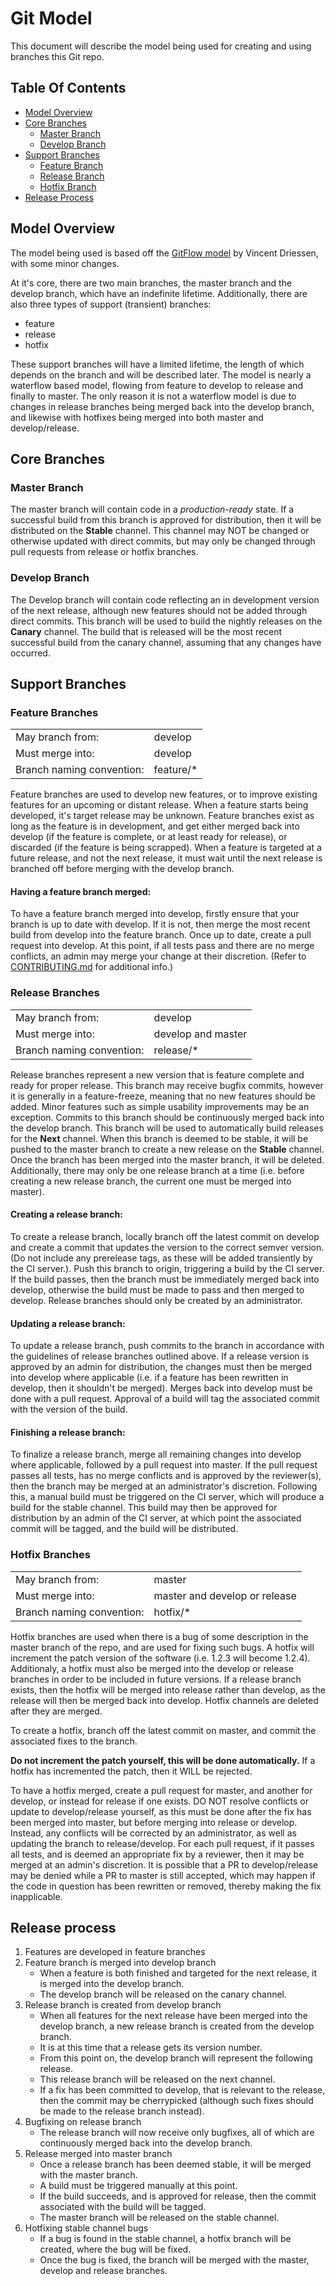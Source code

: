 # Git Model

This document will describe the model being used for creating and using branches this Git repo.

## Table Of Contents

- [Model Overview](model-overview)
- [Core Branches](core_branches)
  - [Master Branch](master-branch)
  - [Develop Branch](develop-branch)
- [Support Branches](support_branches)
  - [Feature Branch](feature-branch)
  - [Release Branch](release-branch)
  - [Hotfix Branch](hotfix-branch)
- [Release Process](release-process)

## Model Overview

The model being used is based off the [GitFlow model](https://nvie.com/posts/a-successful-git-branching-model/) by Vincent Driessen, with some minor changes.

At it's core, there are two main branches, the master branch and the develop branch, which have an indefinite lifetime. Additionally, there are also three types of support (transient) branches:

- feature
- release
- hotfix

These support branches will have a limited lifetime, the length of which depends on the branch and will be described later. The model is nearly a waterflow based model, flowing from feature to develop to release and finally to master. The only reason it is not a waterflow model is due to changes in release branches being merged back into the develop branch, and likewise with hotfixes being merged into both master and develop/release.

## Core Branches

### **Master Branch**

The master branch will contain code in a _production-ready_ state. If a successful build from this branch is approved for distribution, then it will be distributed on the **Stable** channel. This channel may NOT be changed or otherwise updated with direct commits, but may only be changed through pull requests from release or hotfix branches.

### **Develop Branch**

The Develop branch will contain code reflecting an in development version of the next release, although new features should not be added through direct commits. This branch will be used to build the nightly releases on the **Canary** channel. The build that is released will be the most recent successful build from the canary channel, assuming that any changes have occurred.

## Support Branches

### **Feature Branches**

|                           |            |
| ------------------------- | ---------- |
| May branch from:          | develop    |
| Must merge into:          | develop    |
| Branch naming convention: | feature/\* |

Feature branches are used to develop new features, or to improve existing features for an upcoming or distant release. When a feature starts being developed, it's target release may be unknown. Feature branches exist as long as the feature is in development, and get either merged back into develop (if the feature is complete, or at least ready for release), or discarded (if the feature is being scrapped). When a feature is targeted at a future release, and not the next release, it must wait until the next release is branched off before merging with the develop branch.

#### Having a feature branch merged:

To have a feature branch merged into develop, firstly ensure that your branch is up to date with develop. If it is not, then merge the most recent build from develop into the feature branch. Once up to date, create a pull request into develop. At this point, if all tests pass and there are no merge conflicts, an admin may merge your change at their discretion. (Refer to [CONTRIBUTING.md](CONTRIBUTING.md) for additional info.)

### **Release Branches**

|                           |                    |
| ------------------------- | ------------------ |
| May branch from:          | develop            |
| Must merge into:          | develop and master |
| Branch naming convention: | release/\*         |

Release branches represent a new version that is feature complete and ready for proper release. This branch may receive bugfix commits, however it is generally in a feature-freeze, meaning that no new features should be added. Minor features such as simple usability improvements may be an exception. Commits to this branch should be continuously merged back into the develop branch. This branch will be used to automatically build releases for the **Next** channel. When this branch is deemed to be stable, it will be pushed to the master branch to create a new release on the **Stable** channel. Once the branch has been merged into the master branch, it will be deleted. Additionally, there may only be one release branch at a time (i.e. before creating a new release branch, the current one must be merged into master).

#### Creating a release branch:

To create a release branch, locally branch off the latest commit on develop and create a commit that updates the version to the correct semver version. (Do not include any prerelease tags, as these will be added transiently by the CI server.). Push this branch to origin, triggering a build by the CI server. If the build passes, then the branch must be immediately merged back into develop, otherwise the build must be made to pass and then merged to develop. Release branches should only be created by an administrator.

#### Updating a release branch:

To update a release branch, push commits to the branch in accordance with the guidelines of release branches outlined above. If a release version is approved by an admin for distribution, the changes must then be merged into develop where applicable (i.e. if a feature has been rewritten in develop, then it shouldn't be merged). Merges back into develop must be done with a pull request. Approval of a build will tag the associated commit with the version of the build.

#### Finishing a release branch:

To finalize a release branch, merge all remaining changes into develop where applicable, followed by a pull request into master. If the pull request passes all tests, has no merge conflicts and is approved by the reviewer(s), then the branch may be merged at an administrator's discretion. Following this, a manual build must be triggered on the CI server, which will produce a build for the stable channel. This build may then be approved for distribution by an admin of the CI server, at which point the associated commit will be tagged, and the build will be distributed.

### **Hotfix Branches**

|                           |                               |
| ------------------------- | ----------------------------- |
| May branch from:          | master                        |
| Must merge into:          | master and develop or release |
| Branch naming convention: | hotfix/\*                     |

Hotfix branches are used when there is a bug of some description in the master branch of the repo, and are used for fixing such bugs. A hotfix will increment the patch version of the software (i.e. 1.2.3 will become 1.2.4). Additionaly, a hotfix must also be merged into the develop or release branches in order to be included in future versions. If a release branch exists, then the hotfix will be merged into release rather than develop, as the release will then be merged back into develop. Hotfix channels are deleted after they are merged.

To create a hotfix, branch off the latest commit on master, and commit the associated fixes to the branch.

**Do not increment the patch yourself, this will be done automatically.** If a hotfix has incremented the patch, then it WILL be rejected.

To have a hotfix merged, create a pull request for master, and another for develop, or instead for release if one exists. DO NOT resolve conflicts or update to develop/release yourself, as this must be done after the fix has been merged into master, but before merging into release or develop. Instead, any conflicts will be corrected by an administrator, as well as updating the branch to release/develop. For each pull request, if it passes all tests, and is deemed an appropriate fix by a reviewer, then it may be merged at an admin's discretion.  It is possible that a PR to develop/release may be denied while a PR to master is still accepted, which may happen if the code in question has been rewritten or removed, thereby making the fix inapplicable.

## Release process

1. Features are developed in feature branches
2. Feature branch is merged into develop branch
    - When a feature is both finished and targeted for the next release, it is merged into the develop branch.
    - The develop branch will be released on the canary channel.
3. Release branch is created from develop branch
    - When all features for the next release have been merged into the develop branch, a new release branch is created from the develop branch.
    - It is at this time that a release gets its version number.
    - From this point on, the develop branch will represent the following release.
    - This release branch will be released on the next channel.
    - If a fix has been committed to develop, that is relevant to the release, then the commit may be cherrypicked (although such fixes should be made to the release branch instead).
4. Bugfixing on release branch
    - The release branch will now receive only bugfixes, all of which are continuously merged back into the develop branch.
5. Release merged into master branch
    - Once a release branch has been deemed stable, it will be merged with the master branch.
    - A build must be triggered manually at this point.
    - If the build succeeds, and is approved for release, then the commit associated with the build will be tagged.
    - The master branch will be released on the stable channel.
6. Hotfixing stable channel bugs
    - If a bug is found in the stable channel, a hotfix branch will be created, where the bug will be fixed.
    - Once the bug is fixed, the branch will be merged with the master, develop and release branches.
